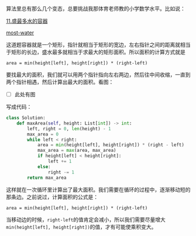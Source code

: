 算法里总有那么几个变态，总要挑战我那体育老师教的小学数学水平。比如说：

[11.盛最多水的容器](https://leetcode.cn/problems/container-with-most-water/)

[most-water](https://github.com/Lzzzzzzy/goodbye-algorithm/blob/main/%E7%AE%97%E6%B3%95%E7%AF%87/1.%E5%8F%8C%E6%8C%87%E9%92%88/img-floder/most_water.png)

这道题容器就是一个矩形，指针就相当于矩形的宽边，左右指针之间的距离就相当于矩形的长边，盛水最多就相当于求最大的矩形面积。所以面积的计算方式就是

`area = min(height[left], height[right]) * (right-left)`

要找最大的面积，我们就可以用两个指针指向左右两边，然后往中间收缩，一直到两个指针相遇，然后计算出最大的面积。看图：

- [ ] 此处有图

写成代码：

```python
class Solution:
    def maxArea(self, height: List[int]) -> int:
        left, right = 0, len(height) - 1
        max_area = 0
        while left < right:
            area = min(height[left], height[right]) * (right - left)
            max_area = max(area, max_area)
            if height[left] < height[right]:
                left += 1
            else:
                right -= 1
        return max_area
```

这样就在一次循环里计算出了最大面积。我们需要在循环的过程中，逐渐移动短的那条边。之前说过，计算面积的公式是：

`area = min(height[left], height[right]) * (right-left)`

当移动边的时候，`right-left`的值肯定会减小，所以我们需要尽量增大`min(height[left], height[right])`的值，才有可能使乘积变大。
